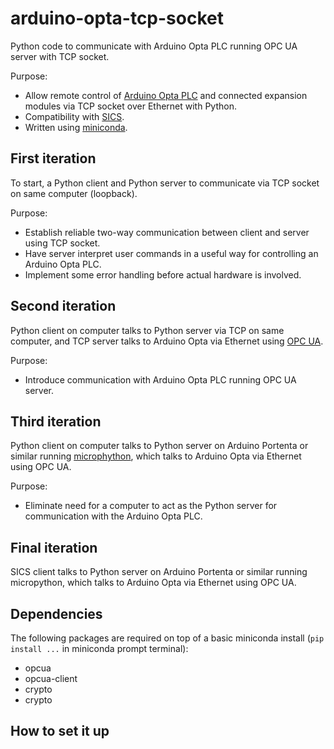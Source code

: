 # arduino-opta-tcp-socket
Python code to communicate with Arduino Opta PLC running OPC UA server with TCP socket.

Purpose:
- Allow remote control of [Arduino Opta PLC](https://www.arduino.cc/pro/hardware-arduino-opta/) and connected expansion modules via TCP socket over Ethernet with Python.
- Compatibility with [SICS](http://lns00.psi.ch/sics/design/sics.html).
- Written using [miniconda](https://www.anaconda.com/docs/getting-started/miniconda/main).

## First iteration
To start, a Python client and Python server to communicate via TCP socket on same computer (loopback). 

Purpose:
- Establish reliable two-way communication between client and server using TCP socket.
- Have server interpret user commands in a useful way for controlling an Arduino Opta PLC.
- Implement some error handling before actual hardware is involved. 

## Second iteration
Python client on computer talks to Python server via TCP on same computer, and TCP server talks to Arduino Opta via Ethernet using [OPC UA](https://opcfoundation.org/about/opc-technologies/opc-ua/).

Purpose:
- Introduce communication with Arduino Opta PLC running OPC UA server.


## Third iteration
Python client on computer talks to Python server on Arduino Portenta or similar running [microphython](https://micropython.org/), which talks to Arduino Opta via Ethernet using OPC UA.

Purpose:
- Eliminate need for a computer to act as the Python server for communication with the Arduino Opta PLC. 

## Final iteration
SICS client talks to Python server on Arduino Portenta or similar running micropython, which talks to Arduino Opta via Ethernet using OPC UA.

## Dependencies

The following packages are required on top of a basic miniconda install (`pip install ...` in miniconda prompt terminal):
- opcua
- opcua-client
- crypto
- crypto

## How to set it up

